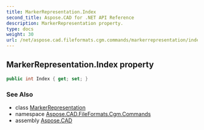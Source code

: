 ```yaml
---
title: MarkerRepresentation.Index
second_title: Aspose.CAD for .NET API Reference
description: MarkerRepresentation property. 
type: docs
weight: 30
url: /net/aspose.cad.fileformats.cgm.commands/markerrepresentation/index/
---
```

## MarkerRepresentation.Index property

```csharp
public int Index { get; set; }
```

### See Also

* class [MarkerRepresentation](../)
* namespace [Aspose.CAD.FileFormats.Cgm.Commands](../../markerrepresentation/)
* assembly [Aspose.CAD](../../../)


